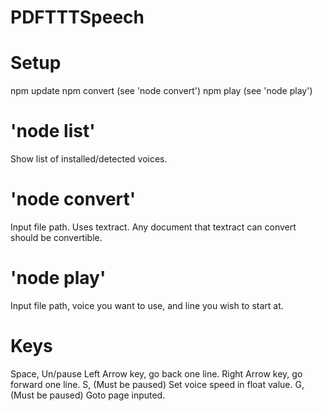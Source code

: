 # PDFTTTSpeech

# Setup
npm update
npm convert (see 'node convert')
npm play (see 'node play')

# 'node list'
Show list of installed/detected voices.

# 'node convert'
Input file path. Uses textract. Any document that textract can convert should be convertible.

# 'node play'
Input file path, voice you want to use, and line you wish to start at.

# Keys
Space, Un/pause
Left Arrow key, go back one line.
Right Arrow key, go forward one line.
S, (Must be paused) Set voice speed in float value.
G, (Must be paused) Goto page inputed.